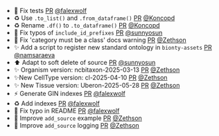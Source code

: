 - 💚 Fix tests [PR](https://github.com/laminlabs/bionty/pull/318) [@falexwolf](https://github.com/falexwolf)
- ♻️ Use `.to_list()` and `.from_dataframe()` [PR](https://github.com/laminlabs/bionty/pull/317) [@Koncopd](https://github.com/Koncopd)
- ♻️ Rename `.df()` to `.to_dataframe()` [PR](https://github.com/laminlabs/bionty/pull/316) [@Koncopd](https://github.com/Koncopd)
- 🐛 Fix typos of `include_id_prefixes` [PR](https://github.com/laminlabs/bionty/pull/315) [@sunnyosun](https://github.com/sunnyosun)
- 📝 Fix 'category must be a class' docs warning [PR](https://github.com/laminlabs/bionty/pull/313) [@Zethson](https://github.com/Zethson)
- ✨ Add a script to register new standard ontology in `bionty-assets` [PR](https://github.com/laminlabs/bionty/pull/275) [@namsaraeva](https://github.com/namsaraeva)
- ⬆️ Adapt to soft delete of source [PR](https://github.com/laminlabs/bionty/pull/314) [@sunnyosun](https://github.com/sunnyosun)
- ✨ Organism version: ncbitaxon-2025-03-13 [PR](https://github.com/laminlabs/bionty/pull/312) [@Zethson](https://github.com/Zethson)
- ✨New CellType version: cl-2025-04-10 [PR](https://github.com/laminlabs/bionty/pull/311) [@Zethson](https://github.com/Zethson)
- ✨ New Tissue version: Uberon-2025-05-28 [PR](https://github.com/laminlabs/bionty/pull/310) [@Zethson](https://github.com/Zethson)
- ⚡️ Generate GIN indexes [PR](https://github.com/laminlabs/bionty/pull/307) [@falexwolf](https://github.com/falexwolf)
- ♻️ Add indexes [PR](https://github.com/laminlabs/bionty/pull/306) [@falexwolf](https://github.com/falexwolf)
- :pencil: Fix typo in README [PR](https://github.com/laminlabs/bionty/pull/305) [@falexwolf](https://github.com/falexwolf)
- 📝 Improve `add_source` example [PR](https://github.com/laminlabs/bionty/pull/303) [@Zethson](https://github.com/Zethson)
- 🚸 Improve `add_source` logging [PR](https://github.com/laminlabs/bionty/pull/302) [@Zethson](https://github.com/Zethson)
